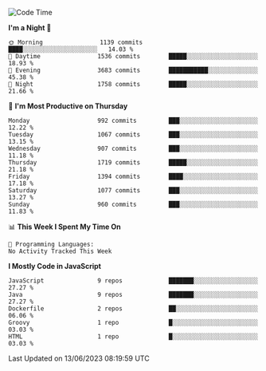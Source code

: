 <!--START_SECTION:waka-->
![Code Time](http://img.shields.io/badge/Code%20Time-1%2C298%20hrs%203%20mins-blue)

**I'm a Night 🦉** 

```text
🌞 Morning                1139 commits        ████░░░░░░░░░░░░░░░░░░░░░   14.03 % 
🌆 Daytime                1536 commits        █████░░░░░░░░░░░░░░░░░░░░   18.93 % 
🌃 Evening                3683 commits        ███████████░░░░░░░░░░░░░░   45.38 % 
🌙 Night                  1758 commits        █████░░░░░░░░░░░░░░░░░░░░   21.66 % 
```
📅 **I'm Most Productive on Thursday** 

```text
Monday                   992 commits         ███░░░░░░░░░░░░░░░░░░░░░░   12.22 % 
Tuesday                  1067 commits        ███░░░░░░░░░░░░░░░░░░░░░░   13.15 % 
Wednesday                907 commits         ███░░░░░░░░░░░░░░░░░░░░░░   11.18 % 
Thursday                 1719 commits        █████░░░░░░░░░░░░░░░░░░░░   21.18 % 
Friday                   1394 commits        ████░░░░░░░░░░░░░░░░░░░░░   17.18 % 
Saturday                 1077 commits        ███░░░░░░░░░░░░░░░░░░░░░░   13.27 % 
Sunday                   960 commits         ███░░░░░░░░░░░░░░░░░░░░░░   11.83 % 
```


📊 **This Week I Spent My Time On** 

```text
💬 Programming Languages: 
No Activity Tracked This Week
```

**I Mostly Code in JavaScript** 

```text
JavaScript               9 repos             ███████░░░░░░░░░░░░░░░░░░   27.27 % 
Java                     9 repos             ███████░░░░░░░░░░░░░░░░░░   27.27 % 
Dockerfile               2 repos             ██░░░░░░░░░░░░░░░░░░░░░░░   06.06 % 
Groovy                   1 repo              █░░░░░░░░░░░░░░░░░░░░░░░░   03.03 % 
HTML                     1 repo              █░░░░░░░░░░░░░░░░░░░░░░░░   03.03 % 
```




 Last Updated on 13/06/2023 08:19:59 UTC
<!--END_SECTION:waka-->
